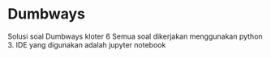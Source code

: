 # Dumbways
Solusi soal Dumbways kloter 6
Semua soal dikerjakan menggunakan python 3. IDE yang digunakan adalah jupyter notebook
